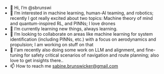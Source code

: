 - 👋 Hi, I’m @sbrunswi
- 👀 I’m interested in machine learning, human-AI teaming, and robotics; recently I got really excited about two topics: Machine theory of mind and quantum-inspired RL, and PINNs; I love drones
- 🌱 I’m currently learning new things, always learning. 
- 💞️ I’m looking to collaborate on areas like machine learning for system identification (including PINNs, etc.) with a focus on aerodynamics and propulsion; I am working on stuff on that
- 💞️ I'am recently also doing some work on LLM and alignment, and fine-tuning for safety critical scenarios of navigation and route planning; also love to get insights there..
- 📫 How to reach me sabine.brunswicker@gmail.com 

<!---
sbrunswi/sbrunswi is a ✨ special ✨ repository because its `README.md` (this file) appears on your GitHub profile.
You can click the Preview link to take a look at your changes.
--->
